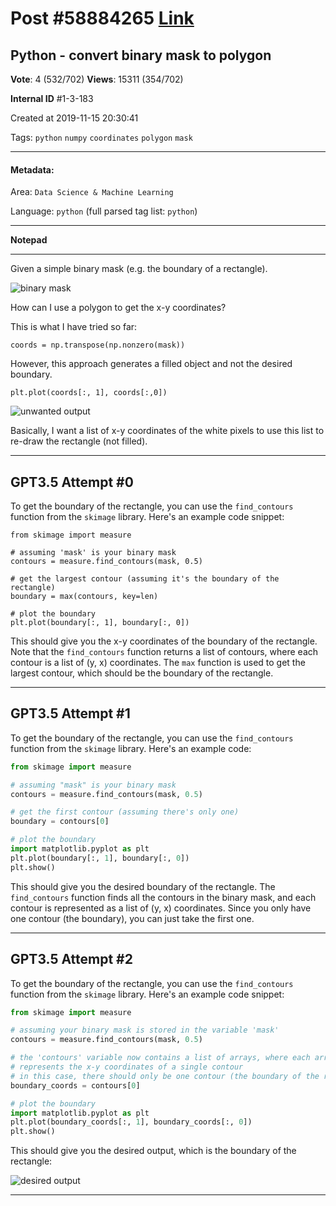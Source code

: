 
# Post \#58884265 [Link](https://stackoverflow.com/questions/58884265/)

## Python - convert binary mask to polygon

**Vote**: 4 (532/702) **Views**: 15311 (354/702) 

**Internal ID** \#1-3-183

Created at 2019-11-15 20:30:41

Tags: `python` `numpy` `coordinates` `polygon` `mask`

----------

#### Metadata:

Area: `Data Science & Machine Learning`

Language: `python` (full parsed tag list: `python`)

----------

**Notepad**


----------

Given a simple binary mask (e.g. the boundary of a rectangle).

![binary mask](https://i.stack.imgur.com/w3kmz.png)

How can I use a polygon to get the x-y coordinates?

This is what I have tried so far:

```
coords = np.transpose(np.nonzero(mask))
```


However, this approach generates a filled object and not the desired boundary.

```
plt.plot(coords[:, 1], coords[:,0])
```


![unwanted output](https://i.stack.imgur.com/rFrwN.png)

Basically, I want a list of x-y coordinates of the white pixels to use this list to re-draw the rectangle (not filled).


----------
        
## GPT3.5 Attempt \#0

To get the boundary of the rectangle, you can use the `find_contours` function from the `skimage` library. Here's an example code snippet:

```
from skimage import measure

# assuming 'mask' is your binary mask
contours = measure.find_contours(mask, 0.5)

# get the largest contour (assuming it's the boundary of the rectangle)
boundary = max(contours, key=len)

# plot the boundary
plt.plot(boundary[:, 1], boundary[:, 0])
```

This should give you the x-y coordinates of the boundary of the rectangle. Note that the `find_contours` function returns a list of contours, where each contour is a list of (y, x) coordinates. The `max` function is used to get the largest contour, which should be the boundary of the rectangle.

--------

## GPT3.5 Attempt \#1

To get the boundary of the rectangle, you can use the `find_contours` function from the `skimage` library. Here's an example code:

```python
from skimage import measure

# assuming "mask" is your binary mask
contours = measure.find_contours(mask, 0.5)

# get the first contour (assuming there's only one)
boundary = contours[0]

# plot the boundary
import matplotlib.pyplot as plt
plt.plot(boundary[:, 1], boundary[:, 0])
plt.show()
```

This should give you the desired boundary of the rectangle. The `find_contours` function finds all the contours in the binary mask, and each contour is represented as a list of (y, x) coordinates. Since you only have one contour (the boundary), you can just take the first one.

--------

## GPT3.5 Attempt \#2

To get the boundary of the rectangle, you can use the `find_contours` function from the `skimage` library. Here's an example code snippet:

```python
from skimage import measure

# assuming your binary mask is stored in the variable 'mask'
contours = measure.find_contours(mask, 0.5)

# the 'contours' variable now contains a list of arrays, where each array
# represents the x-y coordinates of a single contour
# in this case, there should only be one contour (the boundary of the rectangle)
boundary_coords = contours[0]

# plot the boundary
import matplotlib.pyplot as plt
plt.plot(boundary_coords[:, 1], boundary_coords[:, 0])
plt.show()
```

This should give you the desired output, which is the boundary of the rectangle:

![desired output](https://i.stack.imgur.com/5Z7o9.png)

--------
